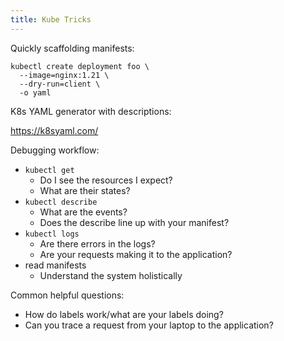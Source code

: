 ```yaml
---
title: Kube Tricks
---
```

 
Quickly scaffolding manifests:
```
kubectl create deployment foo \  
  --image=nginx:1.21 \  
  --dry-run=client \  
  -o yaml
```

K8s YAML generator with descriptions:

https://k8syaml.com/

Debugging workflow:
- `kubectl get`
	- Do I see the resources I expect?
	- What are their states?
- `kubectl describe`
	- What are the events?
	- Does the describe line up with your manifest?
- `kubectl logs`
	- Are there errors in the logs?
	- Are your requests making it to the application?
- read manifests
	- Understand the system holistically

Common helpful questions:
- How do labels work/what are your labels doing?
- Can you trace a request from your laptop to the application?